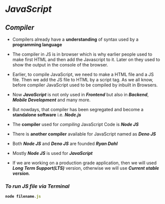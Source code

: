 # _JavaScript_
## _Compiler_
- Compilers already have a **understanding** of syntax used by a **programming language**

- The compiler in JS is in browser which is why earlier people used to make first HTML and then add the Javascript to it. Later on they used to show the output in the console of the browser.

- Earlier, to compile JavaScript, we need to make a HTML file and a JS file. Then we add the JS file to HTML by a script tag. As we all know, before compiler JavaScript used to be compiled by inbuilt in Browsers.

- Now _**JavaScript**_ is not only used in _**Frontend**_  but also in _**Backend**_, _**Mobile Development**_ and many more.

- But nowdays, that compiler has been segregated and become a **standalone software** i.e. **_Node.js_**

- The **compiler** used for _compiling_ JavaScript Code is _**Node JS**_

- There is **another compiler** available for JavaScript named as _**Deno JS**_

- Both _**Node JS**_ and _**Deno JS**_ are founded _**Ryan Dahl**_

- Mostly _**Node JS**_ is used for _**JavaScript**_

- If we are working on a production grade application, then we will used _**Long Term Support(LTS)**_ version, otherwise we will use _**Current stable version.**_

### _To run  JS file via Terminal_

<b>

```javascript
node filename.js
```
</b>



